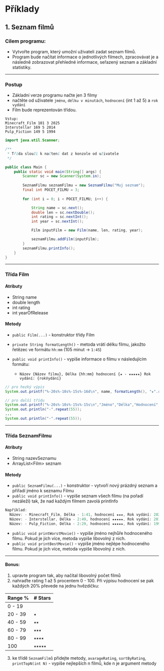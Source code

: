 # Příklady

## 1. Seznam filmů

### Cílem programu:

- Vytvořte program, který umožní uživateli zadat seznam filmů.
- Program bude načítat informace o jednotlivých filmech, zpracovávat je a následně zobrazovat přehledné informace,
  seřazený seznam a základní statistiky.

---

### Postup

- Základní verze programu načte jen 3 filmy
- načtěte od uživatele `jméno`, `délku v minutách`, `hodnocení` (int 1 až 5) a `rok vydání`
- Film bude reprezentován třídou.

```
Vstup:
Minecraft_Film 101 3 2025
Interstellar 169 5 2014
Pulp_Fiction 149 5 1994
```

```java
import java.util.Scanner;

/**
 * Třída slouží k načtení dat z konzole od uživatele
 */

public class Main {
    public static void main(String[] args) {
        Scanner sc = new Scanner(System.in);
        
        SeznamFilmu seznamFilmu = new SeznamFilmu("Muj seznam");
        final int POCET_FILMU = 3;
        
        for (int i = 0; i < POCET_FILMU; i++) {

            String name = sc.next();
            double len = sc.nextDouble();
            int rating = sc.nextInt();
            int year = sc.nextInt();

            Film inputFilm = new Film(name, len, rating, year);

            seznamFilmu.addFilm(inputFilm);
        }
        seznamFilmu.printInfo();
    }
}

```

---

### Třída Film

#### Atributy

- String name
- double length
- int rating
- int yearOfRelease

#### Metody

- `public Film(...)` - konstruktor třídy Film

- `private String formatLength()` - metoda vrátí délku filmu, jakožto řetězec ve formátu `hh:mm` (105 minut -> `1:45`)

- `public void printInfo()` - vypíše informace o filmu v následujícím formátu:

    - `Název {Název filmu}, Délka {hh:mm} hodnocení {★ - ★★★★★} Rok vydání: {rokVydání}`

```java
// pro hezký výpis
System.out.printf("%-20s%-10s%-15s%-16d\n", name, formatLength(), "★".repeat(rating), year);

// pro další třídu
System.out.printf("%-20s%-10s%-15s%-15s\n","Jméno","Délka","Hodnocení","Rok vydání");
System.out.println("-".repeat(55));
...
System.out.println("-".repeat(55));
```

---

### Třída SeznamFilmu

#### Atributy

- String nazevSeznamu
- ArrayList\<Film> seznam

#### Metody

- `public SeznamFilmu(...)` - konstruktor - vytvoří nový prázdný seznam a přiřadí jméno k seznamu Filmu
- `public void printInfo()` - vypíše seznam všech filmu (na pořadí nezáleží) tak, že nad každým filmem zavolá printInfo
```java
Například:
  Název: - Minecraft_Film, Délka - 1:41, hodnocení ★★★, Rok vydání: 2025
  Název: - Interstellar, Délka - 2:49, hodnocení ★★★★★, Rok vydání: 2014
  Název: - Pulp_Fiction, Délka - 2:29, hodnocení ★★★★★, Rok vydání: 1994    
```
- `public void printWorstMovie()` - vypíše jméno nejhůře hodnoceného filmu. Pokud je jich více, metoda vypíše libovolný
  z nich.
- `public void printBestMovie()` - vypíše jméno nejlépe hodnoceného filmu. Pokud je jich více, metoda vypíše libovolný z
  nich.

---

#### Bonus:

1. upravte program tak, aby načítal libovolný počet filmů
2. nahraďte rating 1 až 5 procentem 0 - 100. Při výpisu hodnocení se pak každých 20% převede na jednu hvězdičku:

| Range % | # Stars |
|---------|---------|
| 0  - 19 | ` `     |
| 20 - 39 | `★`     |
| 40 - 59 | `★★`    |
| 60 - 79 | `★★★`   |
| 80 - 99 | `★★★★`  |
| 100     | `★★★★★` |

3. ke třídě `SeznamFilmů` přidejte metody, `avarageRating`, `sortByRating`, `printTopN(int N)` - vypíše nejlepších n
   filmů, kde n je argument metody